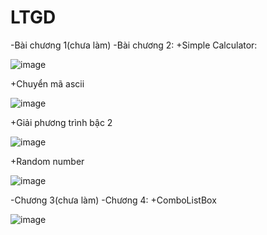 # LTGD
-Bài chương 1(chưa làm)
-Bài chương 2:
  +Simple Calculator: 
  
  ![image](https://github.com/MinhNhat1505/LTGD/assets/93303211/fd2fae41-734f-4d46-80ee-0b99ad5e738a)

  +Chuyển mã ascii
  
  ![image](https://github.com/MinhNhat1505/LTGD/assets/93303211/d4e909e0-43e1-4e1f-9238-21a585715cfb)

  +Giải phương trình bậc 2

  ![image](https://github.com/MinhNhat1505/LTGD/assets/93303211/244eed31-496d-4e4c-b14f-2f6030881fde)

  +Random number

  ![image](https://github.com/MinhNhat1505/LTGD/assets/93303211/83d9680e-19fe-4d82-b67b-f62100717985)

-Chương 3(chưa làm)
-Chương 4:
  +ComboListBox

  ![image](https://github.com/MinhNhat1505/LTGD/assets/93303211/2f3e67e5-9121-4361-951d-19a20f0bc223)


